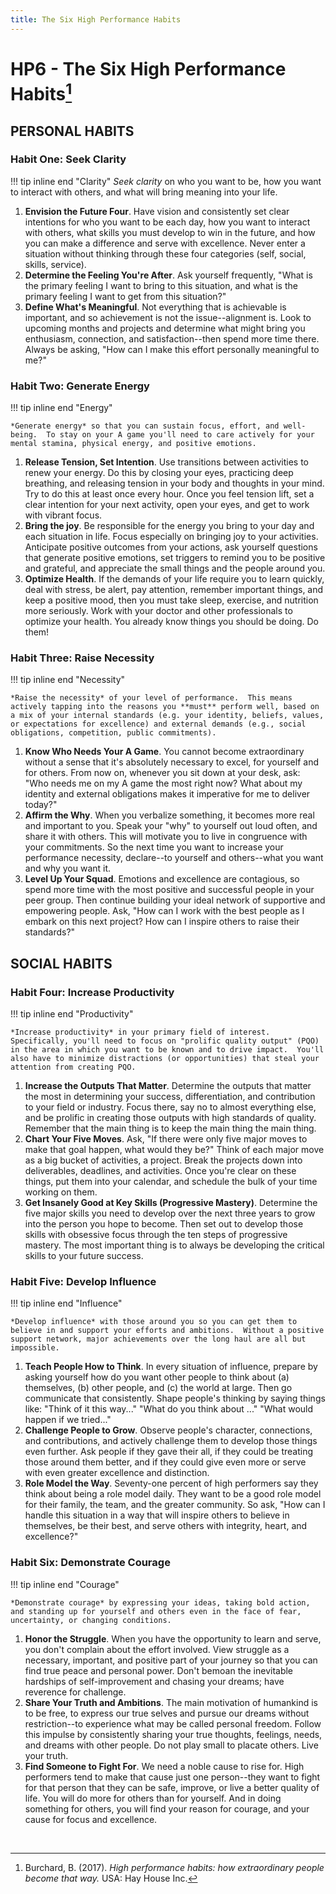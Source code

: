 ```yaml
---
title: The Six High Performance Habits
---
```


# HP6 - The Six High Performance Habits[^1]

## PERSONAL HABITS

### Habit One: Seek Clarity

!!! tip inline end "Clarity"
    *Seek clarity* on who you want to be, how you want to interact with others, and what will bring meaning into your life.

1. **Envision the Future Four**. Have vision and consistently set clear intentions for who you want to be each day, how you want to interact with others, what skills you must develop to win in the future, and how you can make a difference and serve with excellence. Never enter a situation without thinking through these four categories (self, social, skills, service).
2. **Determine the Feeling You're After**. Ask yourself frequently, "What is the primary feeling I want to bring to this situation, and what is the primary feeling I want to get from this situation?"
3. **Define What's Meaningful**. Not everything that is achievable is important, and so achievement is not the issue--alignment is. Look to upcoming months and projects and determine what might bring you enthusiasm, connection, and satisfaction--then spend more time there. Always be asking, "How can I make this effort personally meaningful to me?"

### Habit Two: Generate Energy

!!! tip inline end "Energy"

    *Generate energy* so that you can sustain focus, effort, and well-being.  To stay on your A game you'll need to care actively for your mental stamina, physical energy, and positive emotions.

1. **Release Tension, Set Intention**. Use transitions between activities to renew your energy. Do this by closing your eyes, practicing deep breathing, and releasing tension in your body and thoughts in your mind. Try to do this at least once every hour. Once you feel tension lift, set a clear intention for your next activity, open your eyes, and get to work with vibrant focus.
2. **Bring the joy**. Be responsible for the energy you bring to your day and each situation in life. Focus especially on bringing joy to your activities. Anticipate positive outcomes from your actions, ask yourself questions that generate positive emotions, set triggers to remind you to be positive and grateful, and appreciate the small things and the people around you.
3. **Optimize Health**. If the demands of your life require you to learn quickly, deal with stress, be alert, pay attention, remember important things, and keep a positive mood, then you must take sleep, exercise, and nutrition more seriously. Work with your doctor and other professionals to optimize your health. You already know things you should be doing. Do them!

### Habit Three: Raise Necessity

!!! tip inline end "Necessity"

    *Raise the necessity* of your level of performance.  This means actively tapping into the reasons you **must** perform well, based on a mix of your internal standards (e.g. your identity, beliefs, values, or expectations for excellence) and external demands (e.g., social obligations, competition, public commitments).

1. **Know Who Needs Your A Game**. You cannot become extraordinary without a sense that it's absolutely necessary to excel, for yourself and for others. From now on, whenever you sit down at your desk, ask: "Who needs me on my A game the most right now? What about my identity and external obligations makes it imperative for me to deliver today?"
2. **Affirm the Why**. When you verbalize something, it becomes more real and important to you. Speak your "why" to yourself out loud often, and share it with others. This will motivate you to live in congruence with your commitments. So the next time you want to increase your performance necessity, declare--to yourself and others--what you want and why you want it.
3. **Level Up Your Squad**. Emotions and excellence are contagious, so spend more time with the most positive and successful people in your peer group. Then continue building your ideal network of supportive and empowering people. Ask, "How can I work with the best people as I embark on this next project? How can I inspire others to raise their standards?"

## SOCIAL HABITS

### Habit Four: Increase Productivity

!!! tip inline end "Productivity"

    *Increase productivity* in your primary field of interest.  Specifically, you'll need to focus on "prolific quality output" (PQO) in the area in which you want to be known and to drive impact.  You'll also have to minimize distractions (or opportunities) that steal your attention from creating PQO.

1. **Increase the Outputs That Matter**. Determine the outputs that matter the most in determining your success, differentiation, and contribution to your field or industry. Focus there, say no to almost everything else, and be prolific in creating those outputs with high standards of quality. Remember that the main thing is to keep the main thing the main thing.
2. **Chart Your Five Moves**. Ask, "If there were only five major moves to make that goal happen, what would they be?" Think of each major move as a big bucket of activities, a project. Break the projects down into deliverables, deadlines, and activities. Once you're clear on these things, put them into your calendar, and schedule the bulk of your time working on them.
3. **Get Insanely Good at Key Skills (Progressive Mastery)**. Determine the five major skills you need to develop over the next three years to grow into the person you hope to become. Then set out to develop those skills with obsessive focus through the ten steps of progressive mastery. The most important thing is to always be developing the critical skills to your future success.

### Habit Five: Develop Influence

!!! tip inline end "Influence"

    *Develop influence* with those around you so you can get them to believe in and support your efforts and ambitions.  Without a positive support network, major achievements over the long haul are all but impossible.

1. **Teach People How to Think**. In every situation of influence, prepare by asking yourself how do you want other people to think about (a) themselves, (b) other people, and (c) the world at large. Then go communicate that consistently. Shape people's thinking by saying things like: "Think of it this way..." "What do you think about ..." "What would happen if we tried..."
2. **Challenge People to Grow**. Observe people's character, connections, and contributions, and actively challenge them to develop those things even further. Ask people if they gave their all, if they could be treating those around them better, and if they could give even more or serve with even greater excellence and distinction.
3. **Role Model the Way**. Seventy-one percent of high performers say they think about being a role model daily. They want to be a good role model for their family, the team, and the greater community. So ask, "How can I handle this situation in a way that will inspire others to believe in themselves, be their best, and serve others with integrity, heart, and excellence?"

### Habit Six: Demonstrate Courage

!!! tip inline end "Courage"

    *Demonstrate courage* by expressing your ideas, taking bold action, and standing up for yourself and others even in the face of fear, uncertainty, or changing conditions.

1. **Honor the Struggle**. When you have the opportunity to learn and serve, you don't complain about the effort involved. View struggle as a necessary, important, and positive part of your journey so that you can find true peace and personal power. Don't bemoan the inevitable hardships of self-improvement and chasing your dreams; have reverence for challenge.
2. **Share Your Truth and Ambitions**. The main motivation of humankind is to be free, to express our true selves and pursue our dreams without restriction--to experience what may be called personal freedom. Follow this impulse by consistently sharing your true thoughts, feelings, needs, and dreams with other people. Do not play small to placate others. Live your truth.
3. **Find Someone to Fight For**. We need a noble cause to rise for. High performers tend to make that cause just one person--they want to fight for that person that they can be safe, improve, or live a better quality of life. You will do more for others than for yourself. And in doing something for others, you will find your reason for courage, and your cause for focus and excellence.

<br>

[^1]: Burchard, B. (2017). *High performance habits: how extraordinary people become that way.* USA: Hay House Inc.